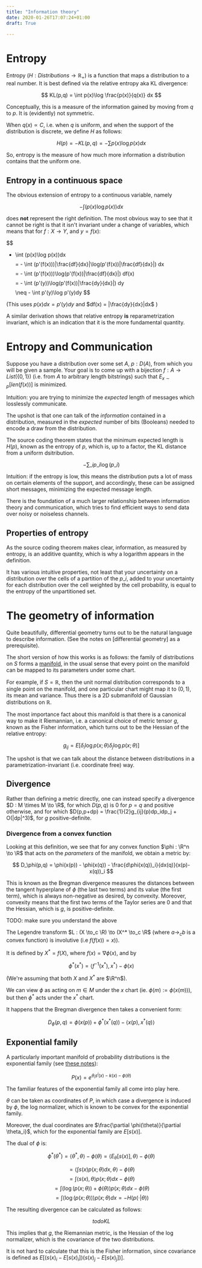 ```yaml
---
title: "Information theory"
date: 2020-01-26T17:07:24+01:00
draft: True

---
```


<script type="text/javascript" async
  src="https://cdn.mathjax.org/mathjax/latest/MathJax.js?config=TeX-AMS-MML_HTMLorMML">
  MathJax.Hub.Config({
  tex2jax: {
    inlineMath: [['$','$'], ['\\(','\\)']],
    displayMath: [['$$','$$']],
    processEscapes: true,
    processEnvironments: true,
    skipTags: ['script', 'noscript', 'style', 'textarea', 'pre'],
    TeX: { equationNumbers: { autoNumber: "AMS" },
         extensions: ["AMSmath.js", "AMSsymbols.js"] }
  }
  });
  MathJax.Hub.Queue(function() {
    // Fix <code> tags after MathJax finishes running. This is a
    // hack to overcome a shortcoming of Markdown. Discussion at
    // https://github.com/mojombo/jekyll/issues/199
    var all = MathJax.Hub.getAllJax(), i;
    for(i = 0; i < all.length; i += 1) {
        all[i].SourceElement().parentNode.className += ' has-jax';
    }
  });

  MathJax.Hub.Config({
  // Autonumbering by mathjax
  TeX: { equationNumbers: { autoNumber: "AMS" } }
  });

</script>


$\newcommand{\R}{\mathbb{R}}$
$\newcommand{\C}{\mathbb{C}}$
$\newcommand{\N}{\mathbb{N}}$
$\newcommand{\Z}{\mathbb{Z}}$

# Entropy

Entropy $(H : Distributions \to \mathbb{R_+})$ is a function that maps a distribution to a real number. It is best defined via the relative entropy aka KL divergence:

$$ KL(p,q) = \int p(x)\log \frac{p(x)}{q(x)} dx $$

Conceptually, this is a measure of the information gained by moving from $q$ to $p$. It is (evidently) not symmetric.

When $q(x)\propto C$, i.e. when $q$ is uniform, and when the support of the distribution is discrete, we define $H$ as follows:

$$ H(p) = -KL(p, q) = - \sum p(x)\log p(x) dx  $$

So, entropy is the measure of how much more information a distribution contains that the uniform one.

## Entropy in a continuous space

The obvious extension of entropy to a continuous variable, namely 

$$ - \int (p(x)\log p(x))dx $$

does **not** represent the right definition. The most obvious way to see that it cannot be right is that it isn't invariant under a change of variables, which means that for $f : X \to Y$, and $y=f(x)$:

$$
- \int (p(x)\log p(x))dx 
$$
$$
= - \int (p'(f(x)))|\frac{df}{dx}|\log(p'(f(x))|\frac{df}{dx}|) dx
$$
$$
= - \int (p'(f(x)))\log(p'(f(x))|\frac{df}{dx}|) df(x)
$$
$$
= - \int (p'(y))\log(p'(f(x))|\frac{dy}{dx}|) dy
$$
$$
\neq - \int p'(y)\log p'(y)dy
$$

(This uses $p(x)dx = p'(y)dy$ and $df(x) = |\frac{dy}{dx}|dx$ )

A similar derivation shows that relative entropy **is** reparametrization invariant, which is an indication that it is the more fundamental quantity.


# Entropy and Communication

Suppose you have a distribution over some set $A$, $p : D(A)$, from which you will be given a sample. Your goal is to come up with a bijection $f : A \to List(\{0,1\})$ (i.e. from $A$ to arbitrary length bitstrings) such that $E_{x\sim p}[len(f(x))]$ is minimized.

Intuition: you are trying to minimize the *expected* length of messages which losslessly communicate.

The upshot is that one can talk of the *information* contained in a distribution, measured in the *expected* number of bits (Booleans) needed to encode a draw from the distribution.

The source coding theorem states that the minimum expected length is $H(p)$, known as the entropy of $p$, which is, up to a factor, the KL distance from a uniform dsitribution.

$$ - \sum\_ip\_i\log(p\_i)$$

Intuition: if the entropy is low, this means the distribution puts a lot of mass on certain elements of the support, and accordingly, these can be assigned short messages, minimizing the expected message length.

There is the foundation of a much larger relationship between information theory and communication, which tries to find efficient ways to send data over noisy or noiseless channels.

## Properties of entropy

As the source coding theorem makes clear, information, as measured by entropy, is an additive quantity, which is why a logarithm appears in the definition.

It has various intuitive properties, not least that your uncertainty on a distribution over the cells of a partition of the $p\_i$, added to your uncertainty for each distribution over the cell weighted by the cell probability, is equal to the entropy of the unpartitioned set.

# The geometry of information

Quite beautifully, differential geometry turns out to be the natural language to describe information. (See the notes on [differential geometry] as a prerequisite).

The short version of how this works is as follows: the family of distributions on $S$ forms a [manifold](/maths/DifferentialForms), in the usual sense that every point on the manifold can be mapped to its parameters under some chart.

For example, if $S=\mathbb{R}$, then the unit normal distribution corresponds to a single point on the manifold, and one particular chart might map it to $(0,1)$, its mean and variance. Thus there is a 2D submanifold of Gaussian distributions on $\mathbb{R}$.

The most importance fact about this manifold is that there is a canonical way to make it Riemannian, i.e. a canonical choice of metric tensor $g$, known as the Fisher information, which turns out to be the Hessian of the relative entropy:

$$
g_{ij} = E[\delta_i\log p(x;\theta)\delta_j\log p(x;\theta)] 
$$

The upshot is that we can talk about the distance between distributions in a parametrization-invariant (i.e. coordinate free) way.

## Divergence

Rather than defining a metric directly, one can instead specify a divergence $D : M \times M \to \R$, for which $D(p,q)$ is $0$ for $p=q$ and positive otherwise, and for which $D(p,p+dp) = \frac{1}{2}g_{ij}(p)dp_idp_j + O(|dp|^3)$, for $g$ positive-definite.

### **Divergence from a convex function**

Looking at this definition, we see that for any convex function $\phi : \R^n \to \R$ that acts on the *parameters* of the manifold, we obtain a metric by:

$$
D_\phi(p,q) = \phi(x(p)) - \phi(x(q)) - \frac{d\phi(x(q))_i}{dx(q)}(x(p)-x(q))_i
$$

This is known as the Bregman divergence measures the distances between the tangent hyperplane of $\phi$ (the last two terms) and its value (the first term), which is always non-negative as desired, by convexity. Moreover, convexity means that the first two terms of the Taylor series are $0$ and that the Hessian, which is $g$, is positive-definite.

TODO: make sure you understand the above

The Legendre transform $L : (X \to_c \R) \to (X^* \to_c \R$ (where $a \to_c b$ is a convex function) is involutive (i.e $f(f(x)) = x$)). 

It is defined by $X^* = f(X)$, where $f(x) = \nabla\phi(x)$, and by 

$$
\phi^*(x^*) = \langle f^{-1}(x^*), x^* \rangle - \phi(x) 
$$

(We're assuming that both $X$ and $X^*$ are $\R^n$).

We can view $\phi$ as acting on $m \in M$ under the $x$ chart (ie. $\phi(m) := \phi(x(m))$), but then $\phi^*$ acts under the $x^*$ chart.

It happens that the Bregman divergence then takes a convenient form:

$$
D_\phi(p,q) = \phi(x(p)) + \phi^*(x^*(q)) - \langle x(p), x^*(q)\rangle
$$

## Exponential family

A particularly important manifold of probability distributions is the exponential family (see [these notes](/maths/probability)):


$$
P(x) = e^{\theta_is^i(x) -k(x) - \phi(\theta)}
$$

The familiar features of the exponential family all come into play here.

$\theta$ can be taken as coordinates of $P$, in which case a divergence is induced by $\phi$, the log normalizer, which is known to be convex for the exponential family.

Moreover, the dual coordinates are $\frac{\partial \phi(\theta)}{\partial \theta_i}$, which for the exponential family are $E[s(x)]$.

The dual of $\phi$ is:

$$\phi^*(\theta^*) = \langle \theta^*, \theta \rangle - \phi(\theta) = \langle E_\theta[s(x)], \theta \rangle - \phi(\theta)
$$

$$
= \langle \int s(x)p(x;\theta) dx, \theta \rangle - \phi(\theta) $$
$$
= \int \langle s(x), \theta \rangle p(x;\theta) dx - \phi(\theta) 
$$
$$
= \int (\log(p(x;\theta))+\phi(\theta)) p(x;\theta) dx - \phi(\theta) 
$$
$$
= \int (\log(p(x;\theta))) p(x;\theta) dx = -H(p(\cdot | \theta))
$$

The resulting divergence can be calculated as follows:

$$
todo KL
$$

This implies that $g$, the Riemannian metric, is the Hessian of the log normalizer, which is the covariance of the two distributions.

It is not hard to calculate that this is the Fisher information, since covariance is defined as $E[(s(x)_i - E[s(x)_i])(s(x)_j - E[s(x)_j])]$.



